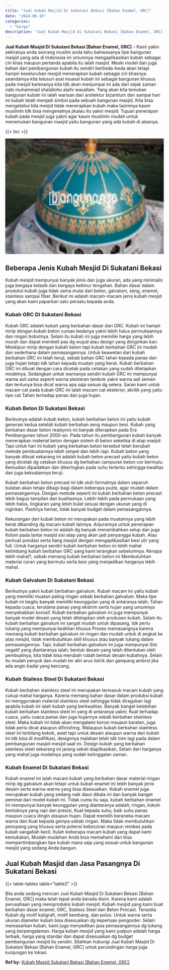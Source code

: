 ```yaml
---
title: "Jual Kubah Masjid Di Sukatani Bekasi [Bahan Enamel, GRC]"
date: "2024-06-10"
categories: 
  - "harga"
description: "Jual Kubah Masjid Di Sukatani Bekasi [Bahan Enamel, GRC]. Bila anda sedang mencari Jual Kubah Masjid Di Sukatani Bekasi [Bahan Enamel, GRC] maka telah tepa..."
---
```


**Jual Kubah Masjid Di Sukatani Bekasi \[Bahan Enamel, GRC\]** – Kami yakin sekiranya anda seorang muslim anda tahu bahwasanya tipe bangunan masjid yang ada di Indonesia ini umumnya mengaplikasikan kubah sebagai ciri khas maupun pertanda apabila itu ialah masjid. Meski model dan juga bahan dari pembangunan kubah itu sendiri berbeda-beda akan tetapi hampir keseluruhan mesjid menerapkan kubah sebagai ciri khasnya. seandainya kita telusuri asal muasal kubah ini sebagai bangunan khusus pada mesjid karenanya kita tdk akan menjumpai ini ada dari sejak zaman nabi muhammad shalallohu alaihi wasallam. Yang akan kita temukan bangunan kubah ini ialah warisan dari arsitektur bizantium dan sampai hari ini kubah telah menjadi simbol pada sebuah bangunan masjid. Kita bisa mengetahui bila mesjid tidak menerapkan kubah maka lazimnya kaum muslimin tdk bisa mengenalnya jikalau itu yakni mesjid. Tujuan penerapan kubah pada mesjid juga yakni agar kaum muslimin mudah untuk menemukan bangunan masjid yaitu bangunan yang ada kubah di atasnya.

{{< toc >}}

![Jual Kubah Masjid Di Sukatani Bekasi [Bahan Enamel, GRC]](/images/jual-kubah-masjid-38.png)

## Beberapa Jenis Kubah Mesjid Di Sukatani Bekasi

Kubah mesjid mempunyai banyak jenis dan juga ukuran, ada yang minimalis juga bergaya kelasik dan bergaya ketimur tengahan. Bahan dasar dalam produksi kubah juga tidak sama mulai dari beton, galvalum, seng, enamel, stainless sampai fiber. Berikut ini adalah macam-macam jenis kubah mesjid yang akan kami paparkan satu persatu kepada anda.

### Kubah GRC Di Sukatani Bekasi

Kubah GRC adalah kubah yang berbahan dasar dari GRC. Kubah ini hampir mirip dengan kubah beton cuman bedanya yakni lebih halus permukaannya dan ringan bobotnya. Selain itu kubah ini juga memiliki harga yang lebih murah dan dapat membeli pas dg wujud atau design yang diinginkan kan. Meskipun mirip dengan kubah beton tapi kubah berbahan GRC ini mudah dan sederhana dalam pemasangannya. Untuk keawetan dari kubah berbahan GRC ini telah teruji, sebab bahan GRC tahan kepada panas dan juga hujan tetapi tdk tahan kepada muatan yang berat. Kubah berbahan GRC ini dibuat dengan cara dicetak pada cetakan yang sudah ditetapkan modelnya. Sedangkan untuk warnanya sendiri kubah GRC ini mempunyai warna asli sama seperti warna plesteran tembok yakni warna asli semen dan tentunya bisa dicat warna apa saja sesuai dg selera. Saran kami untuk macam cat pada kubah GRC ini ialah macam cat eksterior, akrilik yang yaitu tipe cat Tahan terhadap panas dan juga hujan.

### Kubah Beton Di Sukatani Bekasi

Berikutnya adalah kubah beton, kubah berbahan beton ini yaitu kubah generasi kedua setelah kubah berbahan seng maupun besi. Kubah yang berbahan dasar beton readymix ini banyak diterapkan pada Era Pembangunan tahun 2000-an. Pada tahun itu pembangunan kubah banyak menerapkan material beton dengan sistem di beton seketika di atap masjid. Tapi untuk hari ini kubah yang berbahan beton tersebut telah berubah metode pembuatannya lebih simpel dan lebih rapi. Kubah beton yang banyak dibuat sekarang ini adalah kubah beton precast yaitu kubah beton yang dicetak dg cetakan khusus dg berbahan campuran beton cor bermutu. Kemudian dipadatkan dan dikeringkan pada suhu tertentu sehingga kwalitas dan juga kekuatannya teruji.

Kubah berbahan beton precast ini tdk utuh formatnya dalam separuh bulatan akan tetapi dibagi-bagi dalam beberapa puzle, agar mudah dalam pemasangannya. Dengan metode seperti ini kubah berbahan beton precast lebih bagus tampilan dan kualitasnya. Lebih-lebih pada permukaan yang lebih halus, lingkaran yang lebih bulat sesuai dengan ukuran yang di inginkan. Pastinya hemat, tidak banyak budget dalam pemasangannya.

Kekurangan dari kubah beton ini merupakan pada muatannya yang lebih berat dibanding dg macam kubah lainnya. Anjurannya untuk penerapan kubah berbahan beton ini adalah dg banyak menambahkan selup dan juga Kolom pada lantai masjid sisi atap yang akan jadi penyangga kubah. Atau perkuat pondasi serta tiang masjid dengan mengaplikasikan besi ulir yang full. Untuk harganya sendiri kubah berbahan beton ini lebih mahal ketimbang kubah berbahan GRC yang kami terangkan sebelumnya. Kenapa lebih mahal?, sebab memang kubah berbahan beton ini Membutuhkan material coran yang bermutu serta besi yang menjadikan harganya lebih mahal.

### Kubah Galvalum Di Sukatani Bekasi

Berikutnya yakni kubah berbahan galvalum. Kubah macam ini yaitu kubah yang memiliki muatan paling ringan sebab berbahan galvalum. Maka tipe kubah ini begitu banyak memiliki keunggulan yang di antaranya ialah; Tahan kepada cuaca, terutama panas yang ekstrim serta hujan yang umumnya menyebabkan korosif. Kubah berbahan galvalum ini juga mempunyai banyak model desain yang telah ditetapkan oleh produsen kubah. Selain itu kubah berbahan galvalum ini sangat mudah untuk dipasang, tdk perlu tukang yang mempunyai keahlian khusus Proses memasangnya karena memang kubah berbahan galvalum ini ringan dan mudah untuk di angkat ke atas mesjid, tidak membutuhkan skill khusus atau banyak tukang dalam pemasangannya. Tapi, kubah berbahan galvalum ini juga mempunyai Sisi negatif yang diantaranya ialah; bentuk desain yang telah ditentukan oleh pembuatnya, kita tidak bisa merubah rubah bentuk desain kubahnya. Selain itu mudah penyok dan mudah ter aliri arus listrik dan gampang ambrol jika ada angin badai yang kencang.

### Kubah Stailess Steel Di Sukatani Bekasi

Kubah berbahan stainless steel ini merupakan termasuk macam kubah yang cukup mahal harganya. Karena memang bahan dasar dalam produksi kubah ini menggunakan material stainless steel sehingga tidak diragukan lagi apabila kubah ini ialah kubah yang berkwalitas. Banyak banget kelebihan kubah berbahan stainless steel ini yang di antaranya yakni; Kuat terhadap cuaca, yaitu cuaca panas dan juga hujannya sebab berbahan stainless steel. Maka kubah ini tidak akan mengalami korosi maupun karatan, juga tidak perlu dicat ataupun difinishing. Walaupun kubah berbahan stainless steel ini terbilang kokoh, awet tapi untuk desain ataupun warna dari kubah ini tdk bisa di modifikasi, designnya malahan telah tdk tren lagi pada dalam pembangunan masjid-mesjid saat ini. Design kubah yang berbahan stainless steel sekarang ini jarang sekali diaplikasikan, Selain dari harganya yang mahal juga modelnya yang sudah ketinggalan zaman.

### Kubah Enamel Di Sukatani Bekasi

Kubah enamel ini ialah macam kubah yang berbahan dasar material ringan mirip dg galvalum akan tetapi untuk kubah enamel ini lebih banyak jenis desain serta warna-warna yang bisa disesuaikan. Kubah enamel juga merupakan kubah yang sedang naik daun dikala ini dan banyak banget peminat dari model kubah ini. Tidak cuma itu saja, kubah berbahan enamel ini mempunyai banyak keunggulan yang diantaranya adalah; ringan, kokoh bentuknya yang rapi dan presisi, Kuat kepada suhu, baik suhu panas maupun cuaca dingin ataupun hujan. Dapat memilih beraneka macam warna dan Kuat kepada gempa sebab ringan. Maka tidak membutuhkan penopang yang khusus serta potensi kebocoran maupun rembes pada kubah sangatlah kecil. Itulah beberapa macam kubah yang dapat kami kemukakan, Mudah-mudahan Anda bisa memahami dan bisa mempertimbangkan tipe kubah mana saja yang sesuai untuk bangunan mesjid yang sedang Anda bangun.

## Jual Kubah Masjid dan Jasa Pasangnya Di Sukatani Bekasi

{{< table-tables table="table2" >}}

Bila anda sedang mencari Jual Kubah Masjid Di Sukatani Bekasi \[Bahan Enamel, GRC\] maka telah tepat anda berada disini. Karena kami adalah perusahaan yang memproduksi kubah mesjid. Kubah mesjid yang kami buat berbahan dasar enamel, GRC, Stailess Steel dan Beton Precast. Tersedia Kubah dg motif kaligrafi, motif kembang, dan polos. Untuk warna serta ukuran diameter kubah bisa disesuaikan dg keperluan pengorder. Selain memasarkan kubah, kami juga menyedikan jasa pemasangannya dg tukang yang berpengalaman. Harga kubah mesjid yang kami jualpun adalah harga terbaik, harga yang standar dan dapat disesuaikan dg budget pembangunan mesjid itu sendiri. Silahkan hubungi Jual Kubah Masjid Di Sukatani Bekasi \[Bahan Enamel, GRC\] untuk perundingan harga juga kunjungan ke lokasi.

**Ref by:** [Kubah Masjid Sukatani Bekasi [Bahan Enamel, GRC]](https://id.wikipedia.org/wiki/Kubah)

